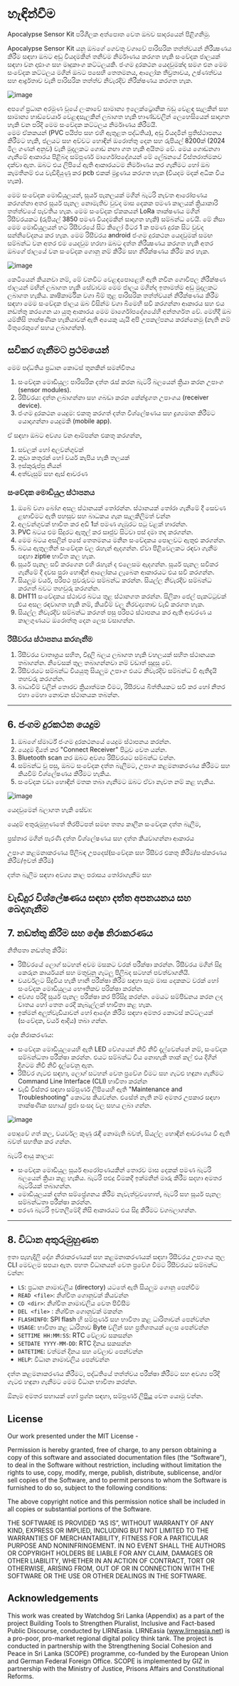 # හැඳින්වීම 

Apocalypse Sensor Kit පරිශීලක අත්පොත වෙත ඔබව සාදරයෙන් පිළිගනිමු.

Apocalypse Sensor Kit යනු ඔබගේ ගෙවතු වගාවේ  පාරිසරික තත්ත්වයන් නිරීක්‍ෂණය කිරීම සඳහා ඔබට අඩු වියදමකින් තනිවම නිර්මාණය කරගත හැකි සංවේදක ජාලයක් සඳහා වන දෘඪාංග සහ මෘදුකාංග  කට්ටලයකි. ජංගම දුරකථන යෙදවුමක්ද  සමග එන මෙම  සංවේදක කට්ටලය මගින් ඔබට පසෙහි තෙතමනය, ආලෝක තීව්‍රතාවය, උෂ්ණත්වය සහ ආර්ද්‍රතාව වැනි පාරිසරික තත්ත්ව නිවැරදිව නිරීක්ෂණය කරගත හැක.

![image](https://github.com/user-attachments/assets/72c6c55a-3db3-462f-a3ab-a04a5d2e6a49)

අපගේ ප්‍රධාන අරමුණ වූයේ ලංකාවේ සාමාන්‍ය ඉලෙක්ට්‍රොනික බඩු වෙළඳ සැලකින් සහ සාමාන්‍ය හාඩ්වෙයාර් වෙළඳසැලකින් ලබාගත හැකි භාණ්ඩවලින් ලෙහෙසියෙන් සාදාගත හැකි වන පරිදි මෙම සංවේදක කට්ටලය නිර්මාණය කිරීමයි.  
මෙම ඒකකයන් (PVC පයිප්ප සහ එහි ඇතුළත පද්ධතිය), අඩු වියදමින් ප්‍රතිස්ථාපනය කිරීමට හැකි,  ජලයට සහ අව්වට හොඳින් ඔරොත්තු දෙන සහ රුපියල් 8200ක් (2024 මිල ගණන් අනුව)  වැනි මුදලකට  ගොඩ නඟා ගත හැකි අයිතම වේ. මෙය ගොඩනගා ගැනීමේ ආකාරය පිළිබද සම්පූර්ණ මාර්ගෝපදේශයන් මේ ලේඛනයේ විස්තරාත්මකව දක්වා ඇත.   ඔබට එය ලිපියේ ඇති ආකාරයටම නිර්මාණය කර ගැනීමට හෝ ඔබ කැමතිනම් එය වැඩිදියුණු කර pcb එකක් මුද්‍රණය කරගත හැක (වියදම මදක් අධික විය හැක).

මෙම සංවේදක මොඩියුලයන්, සූර්ය පැනලයක් මගින් බැටරි නැවත ආරෝපණය කරගන්නා අතර සූර්ය පැනල නොමැතිව වුවද මාස දෙකක පමණ කාලයක්  ක්‍රියාකාරි  තත්ත්වයේ පැවතිය හැක. මෙම සංවේදක ඒකකයන් LoRa තාක්ෂණය මගින්  රිසීවරයකට (රුපියල් 3850 පමණ වියදමකින් සාදාගත හැකි) සම්බන්ධ වෙයි.  මේ නිසා  මෙම මොඩියුලයන් හට රිසීවරයේ සිට කිලෝ මීටර  1 ක පමණ දුරක සිට වුවද සන්නිවේදනය කර හැක. මෙම රිසීවරය  android ජංගම දුරකථන යෙදවුමක් සමඟ සම්බන්ධ වන අතර  එම යෙදවුම හරහා ඔබට දත්ත නිරීක්‍ෂණය කරගත හැකි අතර ඔබගේ ජාලයේ වන සංවේදක ගොනු නම් කිරීම සහ නිරීක්ෂණය කිරීම කර හැක.

![image](https://github.com/user-attachments/assets/a16c595d-e630-4058-9226-6fc1f5d599c2)

කෙටියෙන් කියනවා නම්,  මේ වනවිට වෙළඳපොළෙහි ඇති නවීන ගොවිපල නිරීක්ෂණ ජාලයන් මඟින් ලබාගත හැකි සේවාවම මෙම ජාලය මගින්ද ඉතාමත්ම අඩු මුදලකට ලබාගත හැකිය. කෘෂිකාර්මික වගා බිම් තුළ පාරිසරික තත්ත්වයන් නිරීක්ෂණය කිරීම සඳහා මෙම සංවේදක ජාලය ඔබ විසින්ම වගා බිමෙහි සවි කරගන්නා ආකාරය සහ එය නඩත්තු කරගෙන යා යුතු ආකාරය මෙම මාර්ගෝපදේශයේහි අන්තර්ගත වේ. මෙහිදී ඔබ යම්කිසි තාක්ෂණික හැකියාවක් ඇති අයෙකු යැයි අපි උපකල්පනය කරන්නෙමු (නැති නම් මිතුරෙකුගේ සහය ලබාගන්න).

## සවිකර ගැනීමට ප්‍රථමයෙන්

මෙම පද්ධතිය ප්‍රධාන කොටස් තුනකින් සමන්විතය

1. සංවේදක මොඩියුල: පාරිසරික දත්ත රැස් කරන බැටරි බලයෙන් ක්‍රියා කරන උපාංග   (sensor modules).  
2. රිසීවරය: දත්ත ලබාගන්නා සහ ගබඩා කරන කේන්ද්‍රගත උපාංගය  (receiver device).  
3. ජංගම දුරකථන යෙදුම: එකතු කරගත් දත්ත විශ්ලේෂණය සහ ද්‍රශ්‍යමාන කිරීමට යොදාගන්නා යෙදුමකි  (mobile app).

ඒ සඳහා ඔබට අවශ්‍ය වන ආම්පන්න එකතු කරගන්න,

1. සවලක් හෝ අලවන්ගුවක්   
2. කුඩා කතුරක් හෝ වයර් කැපිය හැකි තලයක්   
3. ඉස්කුරුප්පු නියන්   
4. අත්වැසුම්  සහ ඇස් ආවරණ 

### **සංවේදක මොඩියුල ස්ථාපනය**

1. ඔබේ වගා බෝග අසල ස්ථානයක් තෝරන්න. ස්ථානයක් තෝරා ගැනීමේ දී සෙවණ ළඟාවීමට ඇති පහසුව සහ බාධකය ගැන සැලකිලිමත් වන්න   
2. අලවන්ගුවක් භාවිත කර අඩි 1ක් පමණ ගැඹුරට පටු වළක් හාරන්න.  
3. PVC බටය එම සිදුරට ඇතුල් කර සෘජුව සිටවා පස් දමා තද කරගන්න.  
4. මෙම බටය අසලින් පසේ තෙතමනය මනින සංවේදකය පොලවට ඇතුළු කරගන්න.  
5. බටය ඇතුලතින් සංවේදක වල රැහැන් ‍ඇදගන්න. ඒවා පිළිවෙලකට රඳවා ගැනීම සඳහා ziptie භාවිත කල හැක.  
6. සූර්ය පැනල සවි කරගෙන එහි රැහැන් ද එලෙසම ඇදගන්න. සූර්ය පැනල සවිකර ගැනීමේ දී දවස පුරා හොඳින් ආලෝකය  ලැබෙන ආකාරයට එය සවි කරගන්න.   
7. සියලුම වයර්, පරිපථ පුවරුවට සම්බන්ධ කරන්න. සියල්ල නිවැරදිව සම්බන්ධ කරගත් බවට තහවුරු කරගන්න.   
8. DHT11 සංවේදකය ස්ථාවර බටය තුළ ස්ථානගත කරන්න. සිලිකා ජෙල් පැකට්ටුවක්  එය අසල රඳවාගත හැකි නම්, කියවීම් වල නිරවද්‍යතාව වැඩි කරගත හැක.  
9. සියල්ල නිවැරදිව සම්බන්ධ කරගත් පසු පරිපථ ස්ථාපනය කර ඇති ආවරණ ය කාලගුණයට ඔරොත්තු දෙන ලෙස වසාගන්න.

### **රිසීවරය ස්ථාපනය කරගැනීම**

1. රිසීවරය වාතාශ්‍රය සහිත, විදුලි බලය ලබාගත හැකි වහලයක් සහිත ස්ථානයක තබාගන්න. නිවෙසක් තුල තබාගන්නවා නම් වඩාත් සුදුසු වේ.  
2. රිසීවරයට සම්බන්ධ  වියයුතු සියලුම උපාංග එයට නිවැරදිව සම්බන්ධ වී ඇතිදැයි තහවරු කරගන්න.  
3. බාධාවීම් වලින් තොරව ක්‍රියාත්මක වීමට, රිසීරවය බිත්තියකට සවි කර හෝ නිතර එහා මෙහා නොවන ස්ථානයක තබන්න.

---

## **6\. ජංගම දුරකථන යෙදුම**

1. ඔබගේ ස්මාර්ට් ජංගම දුරකථනයේ  යෙදුම ස්ථාපනය කරන්න.  
2. යෙදුම දියත් කර "Connect Receiver" පිටුව වෙත යන්න.  
3. Bluetooth scan කර ඔබට අවශ්‍ය රිසීවරයට සම්බන්ධ වන්න.  
4. සම්බන්ධ වූ පසු, ඔබට සංවේදක දත්ත බැලීමට, උපාංග කළමනාකරණය කිරීමට සහ කියවීම් විශ්ලේෂණය කිරීමට හැකිය.  
5. සංවේදක වඩා හොඳින් මතක තබා ගැනීමට ඔබට ඒවා නැවත නම් කළ හැකිය.

![image](https://github.com/user-attachments/assets/5dd4ed69-b037-495a-9931-562cae41249e)

යෙදවුමෙන් බලාගත හැකි සේවා:

යෙදුම් අතුරුමුහුණතේ තිරපිටපත් සමඟ තත්‍ය කාලීන සංවේදක දත්ත බැලීම, 

ප්‍රස්තාර මගින් පැරණි දත්ත විශ්ලේෂණය සහ දත්ත කියවාගන්නා ආකාරය 

උපාංග කළමනාකරණය පිලිබඳ උපදෙස්(සංවේදක සහ රිසීවර එකතු කිරීම/සංස්කරණය කිරීම/ඉවත් කිරීම) 

දත්ත බැලීම සඳහා අවශ්‍ය කාල පරාසය තෝරාගැනීම සහ 

වැඩිදුර විශ්ලේෂණය සඳහා දත්ත අපනයනය සහ බෙදාගැනීම  
---

## **7\. නඩත්තු කිරීම සහ දෝෂ නිරාකරණය**

නිතිපතා නඩත්තු කිරීම:

* රිසීවරයේ ලොග් සටහන් අවම මසකට වරක් පරීක්ෂා කරන්න. රිසීවරය මගින් සිදු කෙරුන කාර්යයන් සහ මතුවුනු ගැටලු පිලිබද සටහන් පවත්වාගනියි.  
* වයර්වලට සිදුවිය හැකි හානි පරීක්ෂා කිරීම සඳහා සෑම මාස දෙකකට වරක් හෝ සංවේදක මොඩියුලය භෞතිකව පරික්ෂා කරන්න.  
* අවශ්‍ය පරිදි සූර්ය පැනල පරීක්ෂා කර පිරිසිදු කරන්න.  මෙයට සම්පීඩනය කරන ලද වාතය හෝ තෙත රෙදි කැබැල්ලක් භාවිතා කළ හැක.  
* ඉක්මන් අලුත්වැඩියාවන් හෝ ආදේශ කිරීම සඳහා අමතර කොටස් කට්ටලයක් (සංවේදක, වයර් ආදිය) තබා ගන්න.

දෝෂ නිරාකරණය:

* සංවේදක මොඩියුලයෙහි ඇති LED ​​වේගයෙන් නිවී නිවී දැල්වෙන්නේ නම්, සංවේදක සම්බන්ධතා පරීක්ෂා කරන්න. එයට සම්බන්ධ විය නොහැකි තාක් කල් එය දිගින් දිගටම නිවී නිවී දැල්වෙනු ඇත.  
* රිසීවර ගැටළු සඳහා, ලොග් සටහන් වෙත ප්‍රවේශ වීමට සහ ගැටළු හඳුනා ගැනීමට Command Line Interface (CLI) භාවිතා කරන්න  
* වැඩි විස්තර සඳහා සම්පූර්ණ ලිපියෙහි ඇති "Maintenance and Troubleshooting" කොටස කියවන්න. එසේත් නැති නම් අමතර උපකාර සඳහා තාක්ෂණික සහාය/ ප්‍රජා සංසද වල සහය ලබා ගන්න.

![image](https://github.com/user-attachments/assets/87651747-5deb-4b42-b4e8-75cc6ae35c05)

පොදුවේ ගත් කල, වයර්වල කුණු රැඳී නොමැති බවත්, සියල්ල හොඳින් ආවරණය වී ඇති බවත් සහතික කර ගන්න.

බැටරි ආයු කාලය:

* සංවේදක මොඩියුල සූර්ය ආරෝපණයකින් තොරව මාස දෙකක් පමණ බැටරි බලයෙන් ක්‍රියා කළ හැකිය. බැටරි පළුදූ වීමකදී ඉක්මනින් මාරු කිරීම සදහා  අමතර බැටරියක් තබාගන්න.  
* මොඩියුලයක් දත්ත සම්ප්‍රේශනය කිරීම නැවැත්වුවහොත්, බැටරි සහ සූර්ය පැනල සම්බන්ධතා පරීක්ෂා කරන්න.  
* පරණ බැටරි ඉවතලීමේදි නිසි  ආකාරයට එය සිදු කිරීමට වගබලාගන්න.

---

## **8\. විධාන අතුරුමුහුණත**

ඉතා පැහැදිලි දෝශ නිරාකරණයක් සහ කළමනාකරණයක් සඳහා රිසීවරය උපාංගය තුල CLI මෙවලම සපයා ඇත. පහත විධානයන් වෙත ප්‍රවේශ වීමට රිසීවරයට සම්බන්ධ වන්න:

* `LS`: ප්‍රධාන නාමාවලිය (directory) යටතේ ඇති සියලුම ගොනු පෙන්වීම  
* `READ <file>`: නිශ්චිත ගොනුවක් කියවන්න  
* `CD <dir>`: නිශ්චිත නාමාවලිය වෙත පිවිසීම  
* `DEL <file>` : නිශ්චිත ගොනුවක් මකන්න  
* `FLASHINFO`: SPI flash හි සම්පූර්ණ සහ භාවිතා කළ ධාරිතාවන් පෙන්වන්න  
* `USAGE`: භාවිතා කළ ධාරිතාව Byte වලින් සහ ප්‍රතිශතයක් ලෙස පෙන්වන්න  
* `SETTIME HH:MM:SS`: RTC වේලාව සකසන්න  
* `SETDATE YYYY-MM-DD`: RTC දිනය සකසන්න  
* `DATETIME`: වත්මන් දිනය සහ වේලාව පෙන්වන්න  
* `HELP`: විධාන නාමාවලිය පෙන්වන්න

දත්ත කළමනාකරණය කිරීමට, පද්ධති‍යේ තත්ත්වය පරීක්ෂා කිරීමට සහ අවශ්‍ය පරිදි ගැටළු හඳුනා ගැනීමට මෙම විධාන භාවිතා කරන්න.

ඕනෑම අමතර සහායක් හෝ ප්‍රශ්න සඳහා, සම්පූර්ණ [ලිපිය](https://github.com/team-watchdog/apocalypse-sensor-kit/wiki) වෙත යොමු වන්න.

## License

Our work presented under the MIT License - 

Permission is hereby granted, free of charge, to any person obtaining a copy of this software and associated documentation files (the “Software”), to deal in the Software without restriction, including without limitation the rights to use, copy, modify, merge, publish, distribute, sublicense, and/or sell copies of the Software, and to permit persons to whom the Software is furnished to do so, subject to the following conditions:

The above copyright notice and this permission notice shall be included in all copies or substantial portions of the Software.

THE SOFTWARE IS PROVIDED “AS IS”, WITHOUT WARRANTY OF ANY KIND, EXPRESS OR IMPLIED, INCLUDING BUT NOT LIMITED TO THE WARRANTIES OF MERCHANTABILITY, FITNESS FOR A PARTICULAR PURPOSE AND NONINFRINGEMENT. IN NO EVENT SHALL THE AUTHORS OR COPYRIGHT HOLDERS BE LIABLE FOR ANY CLAIM, DAMAGES OR OTHER LIABILITY, WHETHER IN AN ACTION OF CONTRACT, TORT OR OTHERWISE, ARISING FROM, OUT OF OR IN CONNECTION WITH THE SOFTWARE OR THE USE OR OTHER DEALINGS IN THE SOFTWARE.

## Acknowledgements

This work was created by Watchdog Sri Lanka (Appendix) as a part of the project Building Tools to Strengthen Pluralist, Inclusive and Fact-based Public Discourse, conducted by LIRNEasia. LIRNEasia (www.lirneasia.net) is a pro-poor, pro-market regional digital policy think tank. The project is conducted in partnership with the Strengthening Social Cohesion and Peace in Sri Lanka (SCOPE) programme, co-funded by the European Union and German Federal Foreign Office. SCOPE is implemented by GIZ in partnership with the Ministry of Justice, Prisons Affairs and Constitutional Reforms. 

